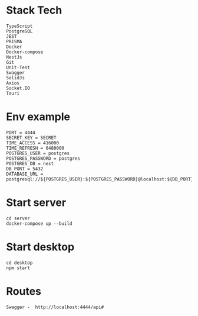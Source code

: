 # Stack Tech
    TypeScript
    PostgreSQL
    JEST 
    PRISMA
    Docker
    Docker-compose
    NestJs
    Git
    Unit-Test
    Swagger
    SolidJs
    Axios
    Socket.IO
    Tauri

# Env example
    PORT = 4444
    SECRET_KEY = SECRET
    TIME_ACCESS = 416000
    TIME_REFRESH = 6480000
    POSTGRES_USER = postgres
    POSTGRES_PASSWORD = postgres
    POSTGRES_DB = nest
    DB_PORT = 5432
    DATABASE_URL = postgresql://${POSTGRES_USER}:${POSTGRES_PASSWORD}@localhost:${DB_PORT}/${POSTGRES_DB}

# Start server
    cd server
    docker-compose up --build

# Start desktop
    cd desktop
    npm start

# Routes
    Swagger -  http://localhost:4444/api#